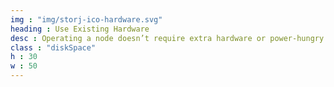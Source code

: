 ```yaml
---
img : "img/storj-ico-hardware.svg"
heading : Use Existing Hardware
desc : Operating a node doesn’t require extra hardware or power-hungry CPUs. All you need is a solid internet connection and enough hard drive space.
class : "diskSpace"
h : 30
w : 50
---
```

